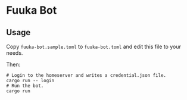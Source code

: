 # Fuuka Bot

## Usage

Copy `fuuka-bot.sample.toml` to `fuuka-bot.toml` and edit this file to your needs.

Then:

```
# Login to the homeserver and writes a credential.json file.
cargo run -- login
# Run the bot.
cargo run
```